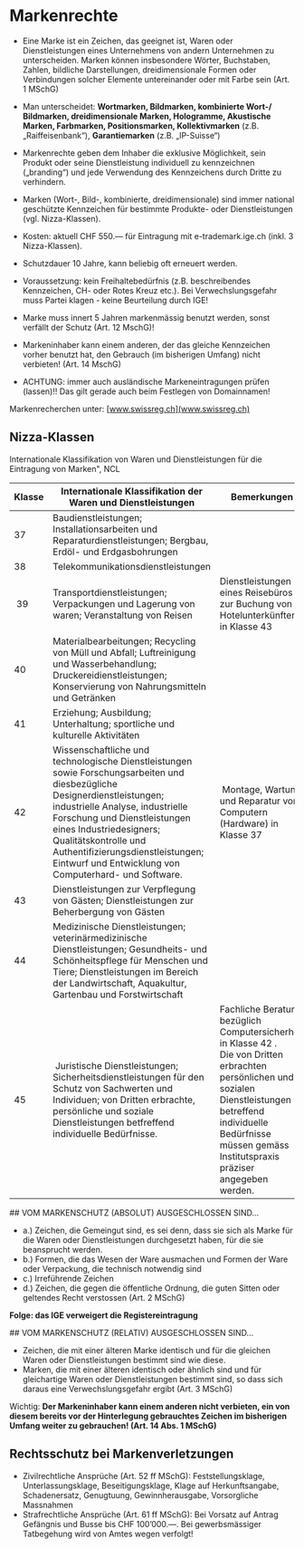 # Markenrechte

- Eine Marke ist ein Zeichen, das geeignet ist, Waren oder Dienstleistungen eines Unternehmens von andern Unternehmen zu unterscheiden. Marken können insbesondere Wörter, Buchstaben, Zahlen, bildliche Darstellungen, dreidimensionale Formen oder Verbindungen solcher Elemente untereinander oder mit Farbe sein (Art. 1 MSchG)
- Man unterscheidet: **Wortmarken, Bildmarken, kombinierte Wort-/ Bildmarken, dreidimensionale Marken, Hologramme, Akustische Marken, Farbmarken, Positionsmarken, Kollektivmarken** (z.B. „Raiffeisenbank“), **Garantiemarken** (z.B. „IP-Suisse“)

- Markenrechte geben dem Inhaber die exklusive Möglichkeit, sein Produkt oder seine Dienstleistung individuell zu kennzeichnen („branding“) und jede Verwendung des Kennzeichens durch Dritte zu verhindern.
- Marken (Wort-, Bild-, kombinierte, dreidimensionale) sind immer national geschützte Kennzeichen für bestimmte Produkte- oder Dienstleistungen (vgl. Nizza-Klassen).
- Kosten: aktuell CHF 550.— für Eintragung mit e-trademark.ige.ch (inkl. 3 Nizza-Klassen).
- Schutzdauer 10 Jahre, kann beliebig oft erneuert werden.
- Voraussetzung: kein Freihaltebedürfnis (z.B. beschreibendes Kennzeichen, CH- oder Rotes Kreuz etc.). Bei Verwechslungsgefahr muss Partei klagen - keine Beurteilung durch IGE!
- Marke muss innert 5 Jahren markenmässig benutzt werden, sonst verfällt der Schutz (Art. 12 MschG)!
- Markeninhaber kann einem anderen, der das gleiche Kennzeichen vorher benutzt hat, den Gebrauch (im bisherigen Umfang) nicht verbieten! (Art. 14 MschG)
- ACHTUNG: immer auch ausländische Markeneintragungen prüfen (lassen)!! Das gilt gerade auch beim Festlegen von Domainnamen!

Markenrecherchen unter: [www.swissreg.ch](www.swissreg.ch)

## Nizza-Klassen

Internationale Klassifikation von Waren und Dienstleistungen für die Eintragung von Marken", NCL


| Klasse | Internationale Klassifikation der Waren und Dienstleistungen | Bemerkungen |
|-----|--------------------------------------------------------------|-------------|
| 37 | Baudienstleistungen; Installationsarbeiten und Reparaturdienstleistungen; Bergbau, Erdöl- und Erdgasbohrungen | |
| 38 | Telekommunikationsdienstleistungen ||
| 39 | Transportdienstleistungen; Verpackungen und Lagerung von waren; Veranstaltung von Reisen | Dienstleistungen eines Reisebüros zur Buchung von Hotelunterkünften in Klasse 43 |
| 40 | Materialbearbeitungen; Recycling von Müll und Abfall; Luftreinigung und Wasserbehandlung; Druckereidienstleistungen; Konservierung von Nahrungsmitteln und Getränken |
| 41 | Erziehung; Ausbildung; Unterhaltung; sportliche und kulturelle Aktivitäten | |
| 42 | Wissenschaftliche und technologische Dienstleistungen sowie Forschungsarbeiten und diesbezügliche Designerdienstleistungen; industrielle Analyse, industrielle Forschung und Dienstleistungen eines Industriedesigners; Qualitätskontrolle und Authentifizierungsdienstleistungen; Eintwurf und Entwicklung von Computerhard- und Software. | Montage, Wartund und Reparatur von Computern (Hardware) in Klasse 37 |
| 43 | Dienstleistungen zur Verpflegung von Gästen; Dienstleistungen zur Beherbergung von Gästen | |
| 44 | Medizinische Dienstleistungen; veterinärmedizinische Dienstleistungen; Gesundheits- und Schönheitspflege für Menschen und Tiere; Dienstleistungen im Bereich der Landwirtschaft, Aquakultur, Gartenbau und Forstwirtschaft | |
| 45 | Juristische Dienstleistungen; Sicherheitsdienstleistungen für den Schutz von Sachwerten und Individuen; von Dritten erbrachte, persönliche und soziale Dienstleistungen betfreffend individuelle Bedürfnisse. | Fachliche Beratung bezüglich Computersicherheit in Klasse 42 .<br/>Die von Dritten erbrachten persönlichen und sozialen Dienstleistungen betreffend individuelle Bedürfnisse müssen gemäss Institutspraxis präziser angegeben werden.

## VOM MARKENSCHUTZ (ABSOLUT) AUSGESCHLOSSEN SIND…

* a.) Zeichen, die Gemeingut sind, es sei denn, dass sie sich als Marke für die Waren oder Dienstleistungen durchgesetzt haben, für die sie beansprucht werden.
* b.) Formen, die das Wesen der Ware ausmachen und Formen der Ware oder Verpackung, die technisch notwendig sind
* c.) Irreführende Zeichen
* d.) Zeichen, die gegen die öffentliche Ordnung, die guten Sitten oder geltendes Recht verstossen (Art. 2 MSchG)

**Folge: das IGE verweigert die Registereintragung**

## VOM MARKENSCHUTZ (RELATIV) AUSGESCHLOSSEN SIND…

- Zeichen, die mit einer älteren Marke identisch und für die gleichen Waren oder Dienstleistungen bestimmt sind wie diese.
- Marken, die mit einer älteren identisch oder ähnlich sind und für gleichartige Waren oder Dienstleistungen bestimmt sind, so dass sich daraus eine Verwechslungsgefahr ergibt (Art. 3 MSchG)

Wichtig:
**Der Markeninhaber kann einem anderen nicht verbieten, ein von diesem bereits vor der Hinterlegung gebrauchtes Zeichen im bisherigen Umfang weiter zu gebrauchen! (Art. 14 Abs. 1 MSchG)**

## Rechtsschutz bei Markenverletzungen

- Zivilrechtliche Ansprüche (Art. 52 ff MSchG): Feststellungsklage, Unterlassungsklage, Beseitigungsklage, Klage auf Herkunftsangabe, Schadenersatz, Genugtuung, Gewinnherausgabe, Vorsorgliche Massnahmen
- Strafrechtliche Ansprüche (Art. 61 ff MSchG): Bei Vorsatz auf Antrag Gefängnis und Busse bis CHF 100’000.—. Bei gewerbsmässiger Tatbegehung wird von Amtes wegen verfolgt!
